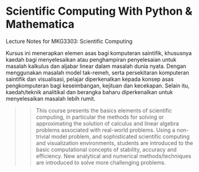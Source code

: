 # Scientific Computing With Python & Mathematica
Lecture Notes for MKG3303: Scientific Computing

Kursus ini menerapkan elemen asas bagi komputeran saintifik, khususnya kaedah bagi menyelesaikan atau penghampiran penyelesaian untuk masalah kalkulus dan aljabar linear dalam masalah dunia nyata. Dengan menggunakan masalah model tak-remeh, serta persekitaran komputeran saintifik dan visualisasi, pelajar diperkenalkan kepada konsep asas pengkomputeran bagi keseimbangan, kejituan dan kecekapan. Selain itu, kaedah/teknik analitikal dan berangka baharu diperkenalkan untuk menyelesaikan masalah lebih rumit.

 

>> This course presents the basics elements of scientific computing, in particular the methods for solving or approximating the solution of calculus and linear algebra problems associated with real-world problems. Using a non-trivial model problem, and sophisticated scientific computing and visualization environments, students are introduced to the basic computational concepts of stability, accuracy and efficiency. New analytical and numerical methods/techniques are introduced to solve more challenging problems.
